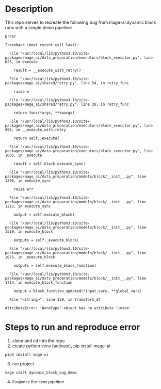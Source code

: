 # Description

This repo serves to recreate the following bug from mage-ai dynamic block runs with a simple demo pipeline:

```
Error

Traceback (most recent call last):

  File "/usr/local/lib/python3.10/site-packages/mage_ai/data_preparation/executors/block_executor.py", line 625, in execute

    result = __execute_with_retry()

  File "/usr/local/lib/python3.10/site-packages/mage_ai/shared/retry.py", line 54, in retry_func

    raise e

  File "/usr/local/lib/python3.10/site-packages/mage_ai/shared/retry.py", line 38, in retry_func

    return func(*args, **kwargs)

  File "/usr/local/lib/python3.10/site-packages/mage_ai/data_preparation/executors/block_executor.py", line 598, in __execute_with_retry

    return self._execute(

  File "/usr/local/lib/python3.10/site-packages/mage_ai/data_preparation/executors/block_executor.py", line 1085, in _execute

    result = self.block.execute_sync(

  File "/usr/local/lib/python3.10/site-packages/mage_ai/data_preparation/models/block/__init__.py", line 1295, in execute_sync

    raise err

  File "/usr/local/lib/python3.10/site-packages/mage_ai/data_preparation/models/block/__init__.py", line 1213, in execute_sync

    output = self.execute_block(

  File "/usr/local/lib/python3.10/site-packages/mage_ai/data_preparation/models/block/__init__.py", line 1519, in execute_block

    outputs = self._execute_block(

  File "/usr/local/lib/python3.10/site-packages/mage_ai/data_preparation/models/block/__init__.py", line 1675, in _execute_block

    outputs = self.execute_block_function(

  File "/usr/local/lib/python3.10/site-packages/mage_ai/data_preparation/models/block/__init__.py", line 1714, in execute_block_function

    output = block_function_updated(*input_vars, **global_vars)

  File "<string>", line 139, in transform_df

AttributeError: 'NoneType' object has no attribute 'index'
```

# Steps to run and reproduce error
1) clone and cd into the repo
2) create python venv (activate), pip install mage-ai
```
pip3 install mage-ai
```
3) run project
```
mage start dynamic_block_bug_demo
```
4) `Run@once` the `demo` pipeline
  
